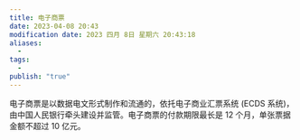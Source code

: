 ```yaml
---
title: 电子商票
date: 2023-04-08 20:43
modification date: 2023 四月 8日 星期六 20:43:18
aliases:
  - 
tags:
  - 
publish: "true"
---
```


电子商票是以数据电文形式制作和流通的，依托电子商业汇票系统 (ECDS 系统)，由中国人民银行牵头建设并监管。电子商票的付款期限最长是 12 个月，单张票据金额不超过 10 亿元。

